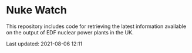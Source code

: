 # Nuke Watch

This repository includes code for retrieving the latest information available on the output of EDF nuclear power plants in the UK.

Last updated: 2021-08-06 12:11